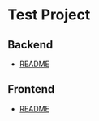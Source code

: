 # Test Project

## Backend
- [README](./backend/README.md)

## Frontend
- [README](./frontend/README.md)